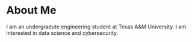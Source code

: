 <h1>About Me</h1>
I am an undergradute engineering student at Texas A&M University. I am interested in data science and cybersecurity.
